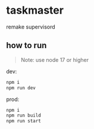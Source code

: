 # taskmaster

remake supervisord

## how to run
> Note: use node 17 or higher

dev:
```sh
npm i
npm run dev
```

prod:
```sh
npm i
npm run build
npm run start
```
